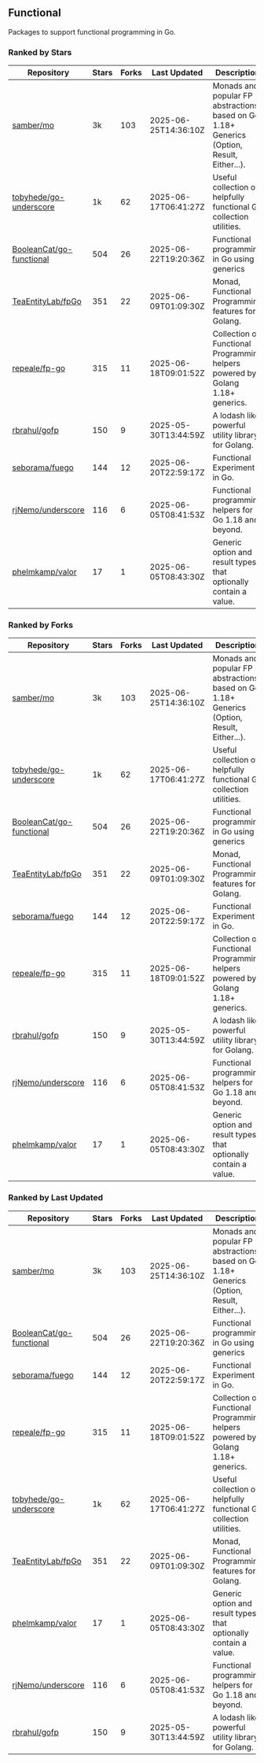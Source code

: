 ## Functional

Packages to support functional programming in Go.

### Ranked by Stars

| Repository | Stars | Forks | Last Updated | Description | 
|------------|-------|-------|--------------|-------------|
| [samber/mo](https://github.com/samber/mo) | 3k | 103 | 2025-06-25T14:36:10Z |  Monads and popular FP abstractions, based on Go 1.18+ Generics (Option, Result, Either...). |
| [tobyhede/go-underscore](https://github.com/tobyhede/go-underscore) | 1k | 62 | 2025-06-17T06:41:27Z |  Useful collection of helpfully functional Go collection utilities. |
| [BooleanCat/go-functional](https://github.com/BooleanCat/go-functional) | 504 | 26 | 2025-06-22T19:20:36Z |  Functional programming in Go using generics |
| [TeaEntityLab/fpGo](https://github.com/TeaEntityLab/fpGo) | 351 | 22 | 2025-06-09T01:09:30Z |  Monad, Functional Programming features for Golang. |
| [repeale/fp-go](https://github.com/repeale/fp-go) | 315 | 11 | 2025-06-18T09:01:52Z |  Collection of Functional Programming helpers powered by Golang 1.18+ generics. |
| [rbrahul/gofp](https://github.com/rbrahul/gofp) | 150 | 9 | 2025-05-30T13:44:59Z |  A lodash like powerful utility library for Golang. |
| [seborama/fuego](https://github.com/seborama/fuego) | 144 | 12 | 2025-06-20T22:59:17Z |  Functional Experiment in Go. |
| [rjNemo/underscore](https://github.com/rjNemo/underscore) | 116 | 6 | 2025-06-05T08:41:53Z |  Functional programming helpers for Go 1.18 and beyond. |
| [phelmkamp/valor](https://github.com/phelmkamp/valor) | 17 | 1 | 2025-06-05T08:43:30Z |  Generic option and result types that optionally contain a value. |

### Ranked by Forks

| Repository | Stars | Forks | Last Updated | Description | 
|------------|-------|-------|--------------|-------------|
| [samber/mo](https://github.com/samber/mo) | 3k | 103 | 2025-06-25T14:36:10Z |  Monads and popular FP abstractions, based on Go 1.18+ Generics (Option, Result, Either...). |
| [tobyhede/go-underscore](https://github.com/tobyhede/go-underscore) | 1k | 62 | 2025-06-17T06:41:27Z |  Useful collection of helpfully functional Go collection utilities. |
| [BooleanCat/go-functional](https://github.com/BooleanCat/go-functional) | 504 | 26 | 2025-06-22T19:20:36Z |  Functional programming in Go using generics |
| [TeaEntityLab/fpGo](https://github.com/TeaEntityLab/fpGo) | 351 | 22 | 2025-06-09T01:09:30Z |  Monad, Functional Programming features for Golang. |
| [seborama/fuego](https://github.com/seborama/fuego) | 144 | 12 | 2025-06-20T22:59:17Z |  Functional Experiment in Go. |
| [repeale/fp-go](https://github.com/repeale/fp-go) | 315 | 11 | 2025-06-18T09:01:52Z |  Collection of Functional Programming helpers powered by Golang 1.18+ generics. |
| [rbrahul/gofp](https://github.com/rbrahul/gofp) | 150 | 9 | 2025-05-30T13:44:59Z |  A lodash like powerful utility library for Golang. |
| [rjNemo/underscore](https://github.com/rjNemo/underscore) | 116 | 6 | 2025-06-05T08:41:53Z |  Functional programming helpers for Go 1.18 and beyond. |
| [phelmkamp/valor](https://github.com/phelmkamp/valor) | 17 | 1 | 2025-06-05T08:43:30Z |  Generic option and result types that optionally contain a value. |

### Ranked by Last Updated

| Repository | Stars | Forks | Last Updated | Description | 
|------------|-------|-------|--------------|-------------|
| [samber/mo](https://github.com/samber/mo) | 3k | 103 | 2025-06-25T14:36:10Z |  Monads and popular FP abstractions, based on Go 1.18+ Generics (Option, Result, Either...). |
| [BooleanCat/go-functional](https://github.com/BooleanCat/go-functional) | 504 | 26 | 2025-06-22T19:20:36Z |  Functional programming in Go using generics |
| [seborama/fuego](https://github.com/seborama/fuego) | 144 | 12 | 2025-06-20T22:59:17Z |  Functional Experiment in Go. |
| [repeale/fp-go](https://github.com/repeale/fp-go) | 315 | 11 | 2025-06-18T09:01:52Z |  Collection of Functional Programming helpers powered by Golang 1.18+ generics. |
| [tobyhede/go-underscore](https://github.com/tobyhede/go-underscore) | 1k | 62 | 2025-06-17T06:41:27Z |  Useful collection of helpfully functional Go collection utilities. |
| [TeaEntityLab/fpGo](https://github.com/TeaEntityLab/fpGo) | 351 | 22 | 2025-06-09T01:09:30Z |  Monad, Functional Programming features for Golang. |
| [phelmkamp/valor](https://github.com/phelmkamp/valor) | 17 | 1 | 2025-06-05T08:43:30Z |  Generic option and result types that optionally contain a value. |
| [rjNemo/underscore](https://github.com/rjNemo/underscore) | 116 | 6 | 2025-06-05T08:41:53Z |  Functional programming helpers for Go 1.18 and beyond. |
| [rbrahul/gofp](https://github.com/rbrahul/gofp) | 150 | 9 | 2025-05-30T13:44:59Z |  A lodash like powerful utility library for Golang. |

